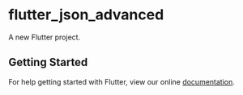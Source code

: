 # flutter_json_advanced

A new Flutter project.

## Getting Started

For help getting started with Flutter, view our online
[documentation](https://flutter.io/).
